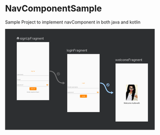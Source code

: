 # NavComponentSample
Sample Project to implement navComponent in both java and kotlin


![nav_graph](https://github.com/kulloveth/NavComponentSample/blob/master/screenshots/capture.png)
